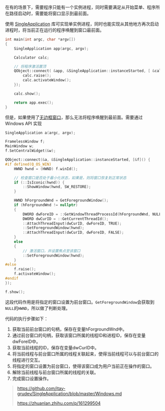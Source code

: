 在有的场景下，需要程序只能有一个实例进程，同时需要满足从开始菜单、程序所在路径启动时，需要能将窗口显示到最前面。

使用 [SingleApplication](https://github.com/itay-grudev/SingleApplication) 库可实现单实例进程，同时也能实现从其他地方再次启动进程时，将当前正在运行的程序唤醒到窗口最前面。

```cpp
int main(int argc, char *argv[])
{
    SingleApplication app(argc, argv);

    Calculator calc;

    // 将程序激活置顶
    QObject::connect( &app, &SingleApplication::instanceStarted, [ &calc ]() {
        calc.raise();
        calc.activateWindow();
    });

    calc.show();

    return app.exec();
}
```

但是，如果使用了[无边框窗口](窗口去除标题栏)，那么无法将程序唤醒到最前面。需要通过 Windows API 实现

```cpp
SingleApplication a(argc, argv);

FramelessWindow f;
MainWindow w;
f.SetCentralWidget(&w);

QObject::connect(&a, &SingleApplication::instanceStarted, [&f]() {
#if defined(Q_OS_WIN)
    HWND hwnd = (HWND) f.winId();

    // 检查窗口是否处于最小化状态，如果是，则将窗口恢复到正常状态
    if (::IsIconic(hwnd)) {
        ::ShowWindow(hwnd, SW_RESTORE);
    }

    HWND hForgroundWnd = GetForegroundWindow();
    if (hForgroundWnd != nullptr)
    {
        DWORD dwForeID = ::GetWindowThreadProcessId(hForgroundWnd, NULL);
        DWORD dwCurID = ::GetCurrentThreadId();
        ::AttachThreadInput(dwCurID, dwForeID, TRUE);
        ::SetForegroundWindow(hwnd);
        ::AttachThreadInput(dwCurID, dwForeID, FALSE);
    }
    else
    {
	    // 激活窗口，并设置焦点至该窗口
        ::SetForegroundWindow(hwnd);
    }
#else
    f.raise();
    f.activateWindow();
#endif
});

f.show();
```

这段代码作用是将指定的窗口设置为前台窗口。`GetForegroundWindow`会获取到`NULL`的`HWND`，所以做了判断处理。  

代码的执行步骤如下：  

1. 获取当前前台窗口的句柄，保存在变量hForgroundWnd中。  
2. 通过前台窗口的句柄，获取该窗口所属的线程ID和进程ID，保存在变量dwForeID中。  
3. 获取当前线程的ID，保存在变量dwCurID中。
4. 将当前线程与前台窗口所属的线程关联起来，使得当前线程可以与前台窗口的线程进行交互。
5. 将指定的窗口设置为前台窗口，使得该窗口成为用户当前正在操作的窗口。
6. 解除当前线程与前台窗口所属的线程的关联。  
7. 完成窗口设置操作。 



> https://github.com/itay-grudev/SingleApplication/blob/master/Windows.md
>
> https://zhuanlan.zhihu.com/p/161299504